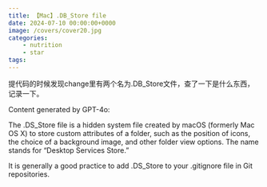 ```yaml
---
title: 【Mac】.DB_Store file
date: 2024-07-10 00:00:00+0000
image: /covers/cover20.jpg
categories: 
    - nutrition
    - star
tags:
---
```

提代码的时候发现change里有两个名为.DB_Store文件，查了一下是什么东西，记录一下。

Content generated by GPT-4o:

The .DS_Store file is a hidden system file created by macOS (formerly Mac OS X) to store custom attributes of a folder, such as the position of icons, the choice of a background image, and other folder view options. The name stands for “Desktop Services Store.”

It is generally a good practice to add .DS_Store to your .gitignore file in Git repositories. 